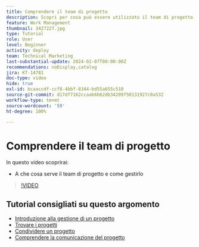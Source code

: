 ```yaml
---
title: Comprendere il team di progetto
description: Scopri per cosa può essere utilizzato il team di progetto e come gestirlo.
feature: Work Management
thumbnail: 3427227.jpg
type: Tutorial
role: User
level: Beginner
activity: deploy
team: Technical Marketing
last-substantial-update: 2024-02-07T00:00:00Z
recommendations: noDisplay,catalog
jira: KT-14781
doc-type: video
hide: true
exl-id: bcaaccdf-ccf8-4bbf-8344-bd55a655c510
source-git-commit: d17df7162ccaab6b62db34209f50131927c0a532
workflow-type: tm+mt
source-wordcount: '59'
ht-degree: 100%

---
```


# Comprendere il team di progetto

In questo video scoprirai:

* A che cosa serve il team di progetto e come gestirlo

>[!VIDEO](https://video.tv.adobe.com/v/3444597/?quality=12&learn=on&enablevpops&captions=ita)

## Tutorial consigliati su questo argomento

* [Introduzione alla gestione di un progetto](/help/manage-work/projects/getting-started-manage-a-project.md)
* [Trovare i progetti](/help/manage-work/projects/find-projects.md)
* [Condividere un progetto](/help/manage-work/projects/share-a-project.md)
* [Comprendere la comunicazione del progetto](/help/manage-work/projects/understand-project-communication.md)
